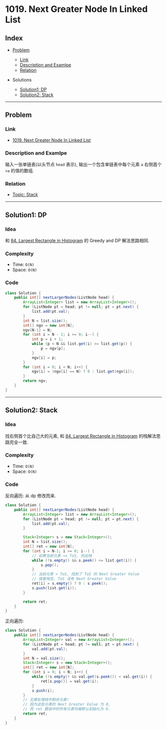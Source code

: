 # 1019. Next Greater Node In Linked List

## Index

- [Problem](#problem)
  - [Link](#Link)
  - [Description and Examlpe](#description-and-examlpe)
  - [Relation](#relation)

- Solutions
  - [Solution1: DP](#solution1-dp)
  - [Solution2: Stack](#solution2-stack)

----

## Problem

### Link

- [1019. Next Greater Node In Linked List][1]

### Description and Examlpe

输入一张单链表(以头节点 `head` 表示), 输出一个包含单链表中每个元素 `a` 右侧首个 `>a` 的值的数组.

### Relation

- [Topic: Stack][2]

----

## Solution1: DP

### Idea

和 [84. Largest Rectangle in Histogram][3] 的 Greedy and DP 解法思路相同.

### Complexity

- Time: `O(N)`
- Space: `O(N)`

### Code

```java
class Solution {
    public int[] nextLargerNodes(ListNode head) {
        ArrayList<Integer> list = new ArrayList<Integer>();
        for (ListNode pt = head; pt != null; pt = pt.next) {
            list.add(pt.val);
        }
        int N = list.size();
        int[] ngv = new int[N];
        ngv[N-1] = N;
        for (int i = N - 2; i >= 0; i--) {
            int p = i + 1;
            while (p < N && list.get(i) >= list.get(p)) {
                p = ngv[p];
            }
            ngv[i] = p;
        }
        for (int i = 0; i < N; i++) {
            ngv[i] = (ngv[i] == N) ? 0 : list.get(ngv[i]);
        }
        return ngv;
    }
}
```

----

## Solution2: Stack

### Idea

找右侧首个比自己大的元素, 和 [84. Largest Rectangle in Histogram][3] 的栈解法思路完全一致.

### Complexity

- Time: `O(N)`
- Space: `O(N)`

### Code

反向遍历: 从 dp 修改而来.

```java
class Solution {
    public int[] nextLargerNodes(ListNode head) {
        ArrayList<Integer> list = new ArrayList<Integer>();
        for (ListNode pt = head; pt != null; pt = pt.next) {
            list.add(pt.val);
        }

        Stack<Integer> s = new Stack<Integer>();
        int N = list.size();
        int[] ret = new int[N];
        for (int i = N-1; i >= 0; i--) {
            // 如果当前元素 <= ToS, 则出栈
            while (!s.empty() && s.peek() <= list.get(i)) {
                s.pop();
            }
            // 当前元素 > ToS, 找到了 ToS 的 Next Greater Value
            // 或者栈空, ToS 没有 Next Greater Value
            ret[i] = s.empty() ? 0 : s.peek();
            s.push(list.get(i));
        }

        return ret;
    }
}
```

正向遍历:

```java
class Solution {
    public int[] nextLargerNodes(ListNode head) {
        ArrayList<Integer> val = new ArrayList<Integer>();
        for (ListNode pt = head; pt != null; pt = pt.next) {
            val.add(pt.val);
        }
        int N = val.size();
        Stack<Integer> s = new Stack<Integer>();
        int[] ret = new int[N];
        for (int i = 0; i < N; i++) {
            while (!s.empty() && val.get(s.peek()) < val.get(i)) {
                ret[s.pop()] = val.get(i);
            }
            s.push(i);
        }
        // 无需处理栈中剩余元素!
        // 因为这些元素的 Next Greater Value 为 0,
        // 而 ret 数组中的所有元素均被默认初始化为 0.
        return ret;
    }
}
```

[1]: https://leetcode.com/problems/next-greater-node-in-linked-list/
[2]: ../topics/stack.md
[3]: ../solutions/84.largest-rectanglein-histogram.md
